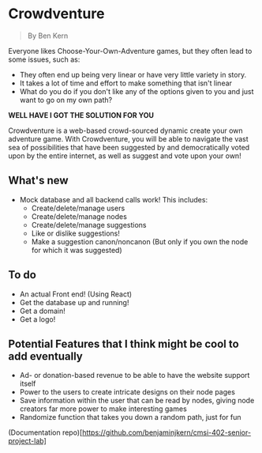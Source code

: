 # Crowdventure
> By Ben Kern

Everyone likes Choose-Your-Own-Adventure games, but they often lead to some issues, such as:
- They often end up being very linear or have very little variety in story.
- It takes a lot of time and effort to make something that isn't linear 
- What do you do if you don't like any of the options given to you and just want to go on my own path?

**WELL HAVE I GOT THE SOLUTION FOR YOU**

Crowdventure is a web-based crowd-sourced dynamic create your own adventure game. With Crowdventure, you will be able to navigate the vast sea of possibilities that have been suggested by and democratically voted upon by the entire internet, as well as suggest and vote upon your own!

## What's new

- Mock database and all backend calls work! This includes:
  - Create/delete/manage users
  - Create/delete/manage nodes
  - Create/delete/manage suggestions
  - Like or dislike suggestions!
  - Make a suggestion canon/noncanon (But only if you own the node for which it was suggested)

## To do

- An actual Front end! (Using React)
- Get the database up and running!
- Get a domain!
- Get a logo!

## Potential Features that I think might be cool to add eventually

- Ad- or donation-based revenue to be able to have the website support itself
- Power to the users to create intricate designs on their node pages
- Save information within the user that can be read by nodes, giving node creators far more power to make interesting games
- Randomize function that takes you down a random path, just for fun



(Documentation repo)[https://github.com/benjaminjkern/cmsi-402-senior-project-lab]
